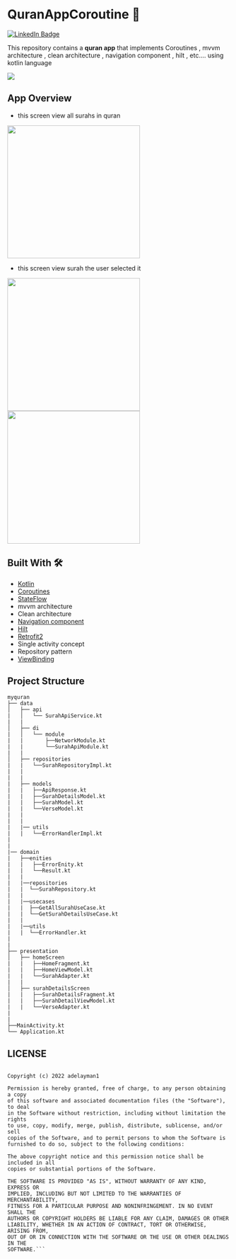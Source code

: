 # QuranAppCoroutine :book: 

<a href="https://www.linkedin.com/in/adel-ayman-2497ab1b3/">
    <img src="https://img.shields.io/badge/LinkedIn-blue?style=for-the-badge&logo=linkedin&logoColor=white" alt="LinkedIn Badge"/>
  </a>
  
This repository contains a **quran app** that implements Coroutines , mvvm architecture , clean architecture , navigation component , hilt , etc.... using kotlin language


![](https://github.com/adelayman1/QuranApp./blob/master/images/allAppImage.jpg)

## App Overview

- this screen view all surahs in quran
<img src="https://github.com/adelayman1/QuranApp./blob/master/images/image1.jpg" width="300" />

- this screen view surah the user selected it
<img src="https://github.com/adelayman1/QuranApp./blob/master/images/image2.jpg" width="300" />
<img src="https://github.com/adelayman1/QuranApp./blob/master/images/image3.jpg" width="300" />



## Built With 🛠

*  [Kotlin](https://kotlinlang.org/) 
*  [Coroutines](https://developer.android.com/kotlin/coroutines)
*  [StateFlow](https://kotlinlang.org/api/kotlinx.coroutines/kotlinx-coroutines-core/kotlinx.coroutines.flow/-state-flow/) 
*  mvvm architecture
*  Clean architecture
*  [Navigation component](https://developer.android.com/guide/navigation)
*  [Hilt](https://developer.android.com/training/dependency-injection/hilt-jetpack) 
*  [Retrofit2](https://square.github.io/retrofit/) 
*  Single activity concept 
*  Repository pattern
*  [ViewBinding](https://developer.android.com/topic/libraries/view-binding) 

## Project Structure


    myquran      
    ├── data                   
    │   ├── api              
    |   │   └── SurahApiService.kt                           
    |   |   
    │   ├── di                  
    |   │   └── module        
    |   |       ├──NetworkModule.kt         
    |   |       └──SurahApiModule.kt
    |   |
    │   ├── repositories         
    |   |   └──SurahRepositoryImpl.kt
    |   |
    |   |
    |   ├── models             
    |   |   ├──ApiResponse.kt   
    |   |   ├──SurahDetailsModel.kt 
    |   |   ├──SurahModel.kt 
    |   |   └──VerseModel.kt 
    |   |
    |   |
    |   |── utils
    |   |   └──ErrorHandlerImpl.kt 
    |
    |       
    |── domain 
    |   ├──enities
    |   |   ├──ErrorEnity.kt
    |   |   └──Result.kt
    |   |
    |   |──repositories
    |   |  └──SurahRepository.kt
    |   |
    |   |──usecases
    |   |  ├──GetAllSurahUseCase.kt
    |   |  └──GetSurahDetailsUseCase.kt
    |   |
    |   |──utils
    |   |  └──ErrorHandler.kt
    |
    |
    ├── presentation                      
    │   ├── homeScreen
    |   |   ├──HomeFragment.kt
    |   |   ├──HomeViewModel.kt
    |   |   └──SurahAdapter.kt
    |   |
    │   ├── surahDetailsScreen
    |   |   ├──SurahDetailsFragment.kt
    |   |   ├──SurahDetailViewModel.kt
    |   |   └──VerseAdapter.kt
    |
    |
    ├──MainActivity.kt
    └── Application.kt
    
       
## LICENSE
```MIT License

Copyright (c) 2022 adelayman1

Permission is hereby granted, free of charge, to any person obtaining a copy
of this software and associated documentation files (the "Software"), to deal
in the Software without restriction, including without limitation the rights
to use, copy, modify, merge, publish, distribute, sublicense, and/or sell
copies of the Software, and to permit persons to whom the Software is
furnished to do so, subject to the following conditions:

The above copyright notice and this permission notice shall be included in all
copies or substantial portions of the Software.

THE SOFTWARE IS PROVIDED "AS IS", WITHOUT WARRANTY OF ANY KIND, EXPRESS OR
IMPLIED, INCLUDING BUT NOT LIMITED TO THE WARRANTIES OF MERCHANTABILITY,
FITNESS FOR A PARTICULAR PURPOSE AND NONINFRINGEMENT. IN NO EVENT SHALL THE
AUTHORS OR COPYRIGHT HOLDERS BE LIABLE FOR ANY CLAIM, DAMAGES OR OTHER
LIABILITY, WHETHER IN AN ACTION OF CONTRACT, TORT OR OTHERWISE, ARISING FROM,
OUT OF OR IN CONNECTION WITH THE SOFTWARE OR THE USE OR OTHER DEALINGS IN THE
SOFTWARE.```
